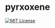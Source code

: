 # pyrxoxene

[![MIT License](http://img.shields.io/badge/license-MIT-blue.svg?style=flat)](LICENSE)
